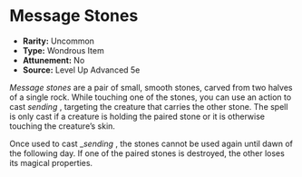# Message Stones

- **Rarity:** Uncommon
- **Type:** Wondrous Item
- **Attunement:** No
- **Source:** Level Up Advanced 5e

_Message stones_ are a pair of small, smooth stones, carved from two halves of a single rock. While touching one of the stones, you can use an action to cast _sending_ , targeting the creature that carries the other stone. The spell is only cast if a creature is holding the paired stone or it is otherwise touching the creature’s skin.

Once used to cast __sending_ , the stones cannot be used again until dawn of the following day. If one of the paired stones is destroyed, the other loses its magical properties.
